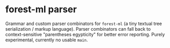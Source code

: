 <BADGES>

# forest-ml parser

Grammar and custom parser combinators for `forest-ml` (a tiny
textual tree serialization / markup language).
Parser combinators can fall back to context-sensitive "parentheses egypticity"
for better error reporting.
Purely experimental, currently no usable `main`.
